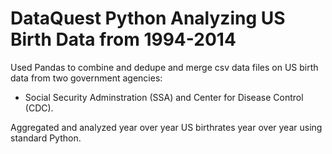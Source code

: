 # DataQuest Python Analyzing US Birth Data from 1994-2014

Used Pandas to combine and dedupe and merge csv data files on US birth data from two government agencies: 
- Social Security Adminstration (SSA) and Center for Disease Control (CDC). 

Aggregated and analyzed year over year US birthrates year over year using standard Python.

